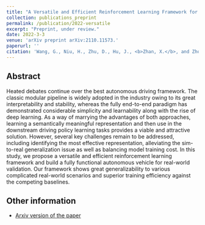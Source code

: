 ```yaml
---
title: "A Versatile and Efficient Reinforcement Learning Framework for Autonomous Driving"
collection: publications_preprint
permalink: /publication/2022-versatile
excerpt: "Preprint, under review."
date: 2022-3-3
venue: 'arXiv preprint arXiv:2110.11573.'
paperurl: ''
citation: 'Wang, G., Niu, H., Zhu, D., Hu, J., <b>Zhan, X.</b>, and Zhou, G. A Versatile and Efficient Reinforcement Learning Framework for Autonomous Driving. <i>arXiv preprint arXiv:2110.11573</i>.'
---
```


Abstract
---
Heated debates continue over the best autonomous driving framework. The classic modular pipeline is widely adopted in the industry owing to its great interpretability and stability, whereas the fully end-to-end paradigm has demonstrated considerable simplicity and learnability along with the rise of deep learning. As a way of marrying the advantages of both approaches, learning a semantically meaningful representation and then use in the downstream driving policy learning tasks provides a viable and attractive solution. However, several key challenges remain to be addressed, including identifying the most effective representation, alleviating the sim-to-real generalization issue as well as balancing model training cost. In this study, we propose a versatile and efficient reinforcement learning framework and build a fully functional autonomous vehicle for real-world validation. Our framework shows great generalizability to various complicated real-world scenarios and superior training efficiency against the competing baselines.

Other information
---
* [Arxiv version of the paper](https://arxiv.org/abs/2110.11573)